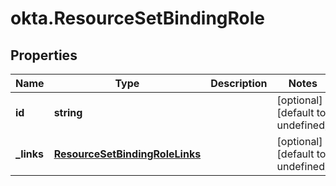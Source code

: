 # okta.ResourceSetBindingRole

## Properties

Name | Type | Description | Notes
------------ | ------------- | ------------- | -------------
**id** | **string** |  | [optional] [default to undefined]
**_links** | [**ResourceSetBindingRoleLinks**](ResourceSetBindingRoleLinks.md) |  | [optional] [default to undefined]

